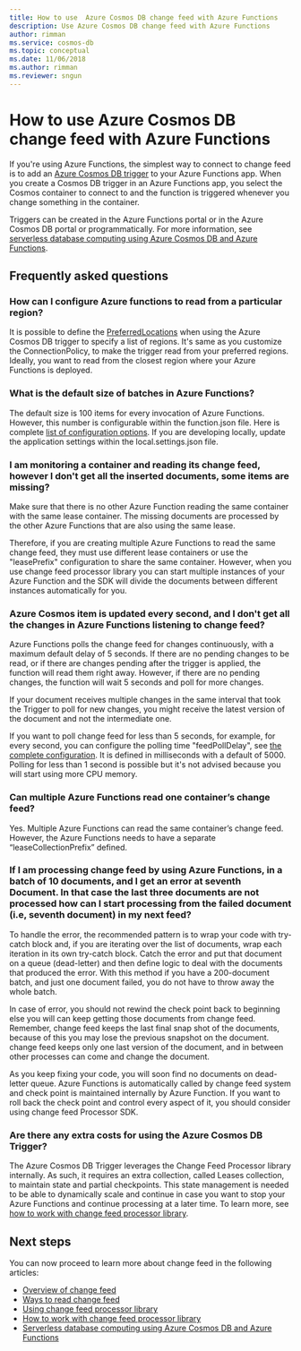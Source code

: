 ```yaml
---
title: How to use  Azure Cosmos DB change feed with Azure Functions
description: Use Azure Cosmos DB change feed with Azure Functions 
author: rimman
ms.service: cosmos-db
ms.topic: conceptual
ms.date: 11/06/2018
ms.author: rimman
ms.reviewer: sngun
---
```

# How to use Azure Cosmos DB change feed with Azure Functions

If you're using Azure Functions, the simplest way to connect to change feed is to add an [Azure Cosmos DB trigger](../azure-functions/functions-bindings-cosmosdb-v2.md#trigger) to your Azure Functions app. When you create a Cosmos DB trigger in an Azure Functions app, you select the Cosmos container to connect to and the function is triggered whenever you change something in the container.

Triggers can be created in the Azure Functions portal or in the Azure Cosmos DB portal or programmatically. For more information, see [serverless database computing using Azure Cosmos DB and Azure Functions](serverless-computing-database.md).

## Frequently asked questions

### How can I configure Azure functions to read from a particular region?

It is possible to define the [PreferredLocations](https://docs.microsoft.com/dotnet/api/microsoft.azure.documents.client.connectionpolicy.preferredlocations?view=azure-dotnet#Microsoft_Azure_Documents_Client_ConnectionPolicy_PreferredLocations) when using the Azure Cosmos DB trigger to specify a list of regions. It's same as you customize the ConnectionPolicy, to make the trigger read from your preferred regions. Ideally, you want to read from the closest region where your Azure Functions is deployed.

### What is the default size of batches in Azure Functions?

The default size is 100 items for every invocation of Azure Functions. However, this number is configurable within the function.json file. Here is complete [list of configuration options](../azure-functions/functions-bindings-cosmosdb-v2.md#trigger---configuration). If you are developing locally, update the application settings within the local.settings.json file.

### I am monitoring a container and reading its change feed, however I don't get all the inserted documents, some items are missing?

Make sure that there is no other Azure Function reading the same container with the same lease container. The missing documents are processed by the other Azure Functions that are also using the same lease.

Therefore, if you are creating multiple Azure Functions to read the same change feed, they must use different lease containers or use the "leasePrefix" configuration to share the same container. However, when you use change feed processor library you can start multiple instances of your Azure Function and the SDK will divide the documents between different instances automatically for you.

### Azure Cosmos item is updated every second, and I don't get all the changes in Azure Functions listening to change feed?

Azure Functions polls the change feed for changes continuously, with a maximum default delay of 5 seconds. If there are no pending changes to be read, or if there are changes pending after the trigger is applied, the function will read them right away. However, if there are no pending changes, the function will wait 5 seconds and poll for more changes.

If your document receives multiple changes in the same interval that took the Trigger to poll for new changes, you might receive the latest version of the document and not the intermediate one.

If you want to poll change feed for less than 5 seconds, for example, for every second, you can configure the polling time "feedPollDelay", see [the complete configuration](https://docs.microsoft.com/dotnet/api/microsoft.azure.documents.client.connectionpolicy.preferredlocations?view=azure-dotnet#Microsoft_Azure_Documents_Client_ConnectionPolicy_PreferredLocations). It is defined in milliseconds with a default of 5000. Polling for less than 1 second is possible but it's not advised because you will start using more CPU memory.

### Can multiple Azure Functions read one container’s change feed?

Yes. Multiple Azure Functions can read the same container’s change feed. However, the Azure Functions needs to have a separate “leaseCollectionPrefix” defined.

### If I am processing change feed by using Azure Functions, in a batch of 10 documents, and I get an error at seventh Document. In that case the last three documents are not processed how can I start processing from the failed document (i.e, seventh document) in my next feed?

To handle the error, the recommended pattern is to wrap your code with try-catch block and, if you are iterating over the list of documents, wrap each iteration in its own try-catch block. Catch the error and put that document on a queue (dead-letter) and then define logic to deal with the documents that produced the error. With this method if you have a 200-document batch, and just one document failed, you do not have to throw away the whole batch.

In case of error, you should not rewind the check point back to beginning else you will can keep getting those documents from change feed. Remember, change feed keeps the last final snap shot of the documents, because of this you may lose the previous snapshot on the document. change feed keeps only one last version of the document, and in between other processes can come and change the document.

As you keep fixing your code, you will soon find no documents on dead-letter queue. Azure Functions is automatically called by change feed system and check point is maintained internally by Azure Function. If you want to roll back the check point and control every aspect of it, you should consider using change feed Processor SDK.

### Are there any extra costs for using the Azure Cosmos DB Trigger?

The Azure Cosmos DB Trigger leverages the Change Feed Processor library internally. As such, it requires an extra collection, called Leases collection, to maintain state and partial checkpoints. This state management is needed to be able to dynamically scale and continue in case you want to stop your Azure Functions and continue processing at a later time. To learn more, see [how to work with change feed processor library](change-feed-processor.md).

## Next steps

You can now proceed to learn more about change feed in the following articles:

* [Overview of change feed](change-feed.md)
* [Ways to read change feed](read-change-feed.md)
* [Using change feed processor library](change-feed-processor.md)
* [How to work with change feed processor library](change-feed-processor.md)
* [Serverless database computing using Azure Cosmos DB and Azure Functions](serverless-computing-database.md)
